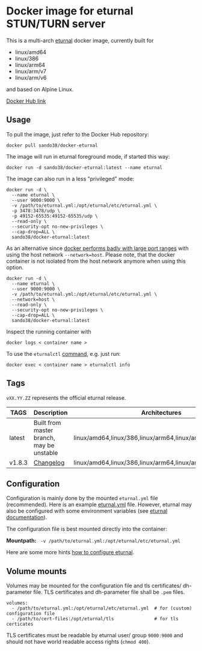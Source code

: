 # Docker image for eturnal STUN/TURN server

This is a multi-arch [eturnal](https://eturnal.net/) docker image, currently built for

* linux/amd64
* linux/386
* linux/arm64
* linux/arm/v7
* linux/arm/v6

and based on Alpine Linux.

[Docker Hub link](https://hub.docker.com/r/sando38/docker-eturnal)

## Usage

To pull the image, just refer to the Docker Hub repository:

`docker pull sando38/docker-eturnal`

The image will run in eturnal foreground mode, if started this way:

`docker run -d sando38/docker-eturnal:latest --name eturnal`

The image can also run in a less "privileged" mode:

```
docker run -d \
  --name eturnal \
  --user 9000:9000 \
  -v /path/to/eturnal.yml:/opt/eturnal/etc/eturnal.yml \
  -p 3478:3478/udp \
  -p 49152-65535:49152-65535/udp \
  --read-only \
  --security-opt no-new-privileges \
  --cap-drop=ALL \
  sando38/docker-eturnal:latest
```

As an alternative since [docker performs badly with large port ranges](https://github.com/instrumentisto/coturn-docker-image/issues/3) with using the host network `--network=host`. Please note, that the docker container is not isolated from the host network anymore when using this option.

```
docker run -d \
  --name eturnal \
  --user 9000:9000 \
  -v /path/to/eturnal.yml:/opt/eturnal/etc/eturnal.yml \
  --network=host \
  --read-only \
  --security-opt no-new-privileges \
  --cap-drop=ALL \
  sando38/docker-eturnal:latest
```

Inspect the running container with

`docker logs < container name >`

To use the `eturnalctl` [command](https://eturnal.net/documentation/#Operation), e.g. just run:

`docker exec < container name > eturnalctl info`

## Tags

`vXX.YY.ZZ` represents the official eturnal release.

| TAGS  | Description  | Architectures  |
| ------------ | ------------ | ------------ |
| latest  | Built from master branch, may be unstable  | linux/amd64,linux/386,linux/arm64,linux/arm/v7,linux/arm/v6  |
| v1.8.3  | [Changelog](https://github.com/processone/eturnal/releases/tag/1.8.3) | linux/amd64,linux/386,linux/arm64,linux/arm/v7,linux/arm/v6  |

## Configuration

Configuration is mainly done by the mounted `eturnal.yml` file (recommended). Here is an example [eturnal.yml](https://github.com/processone/eturnal/blob/master/config/eturnal.yml) file. However, eturnal may also be configured with some environment variables (see [eturnal documentation](https://eturnal.net/documentation/#Environment_Variables)).

The configuration file is best mounted directly into the container:

**Mountpath:**
` -v /path/to/eturnal.yml:/opt/eturnal/etc/eturnal.yml`

Here are some more hints [how to configure eturnal](https://eturnal.net/documentation/#Global_Configuration).

## Volume mounts

Volumes may be mounted for the configuration file and tls certificates/ dh-parameter file. TLS certificates and dh-parameter file shall be `.pem` files.

```
volumes:
  - /path/to/eturnal.yml:/opt/eturnal/etc/eturnal.yml  # for (custom) configuration file
  - /path/to/cert-files:/opt/eturnal/tls               # for tls certicates
```

TLS certificates must be readable by eturnal user/ group `9000:9000` and should not have world readable access rights (`chmod 400`).
